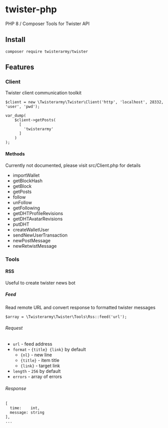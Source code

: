 # twister-php

PHP 8 / Composer Tools for Twister API

## Install

`composer require twisterarmy/twister`

## Features

### Client

Twister client communication toolkit

```
$client = new \Twisterarmy\Twister\Client('http', 'localhost', 28332, 'user', 'pwd');

var_dump(
    $client->getPosts(
      [
        'twisterarmy'
      ]
    )
);
```

#### Methods

Currently not documented, please visit src/Client.php for details

* importWallet
* getBlockHash
* getBlock
* getPosts
* follow
* unFollow
* getFollowing
* getDHTProfileRevisions
* getDHTAvatarRevisions
* putDHT
* createWalletUser
* sendNewUserTransaction
* newPostMessage
* newRetwistMessage

### Tools

#### RSS

Useful to create twister news bot

##### Feed

Read remote URL and convert response to formatted twister messages

```
$array = \Twisterarmy\Twister\Tools\Rss::feed('url');
```

###### Request

* `url` - feed address
* `format` - `{title} {link}` by default
  + `{nl}` - new line
  + `{title}` - item title
  + `{link}` - target link
* `length` - `256` by default
* `errors` - array of errors

###### Response

```
[
  time:    int,
  message: string
],
...
```